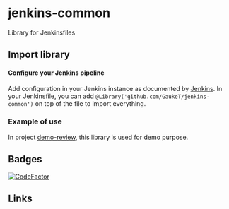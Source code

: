 # jenkins-common
Library for Jenkinsfiles

## Import library
#### Configure your Jenkins pipeline 
Add configuration in your Jenkins instance as documented by [Jenkins](https://jenkins.io/doc/book/pipeline/shared-libraries/).
In your Jenkinsfile, you can add ```@Library('github.com/GaukeT/jenkins-common')``` on top of the file to import everything.

### Example of use
In project [demo-review](https://github.com/GaukeT/demo-review/blob/master/Jenkinsfile), this library is used for demo purpose.

## Badges
[![CodeFactor](https://www.codefactor.io/repository/github/gauket/jenkins-common/badge)](https://www.codefactor.io/repository/github/gauket/jenkins-common)

## Links
